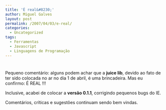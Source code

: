 ```yaml
---
title: 'É real&#8230;'
author: Miguel Galves
layout: post
permalink: /2007/04/03/e-real/
categories:
  - Uncategorized
tags:
  - Ferramentas
  - Javascript
  - Linguagens de Programação
---
```

# 

Pequeno comentário: alguns podem achar que a **juice lib**, devido ao fato de ter sido colocada no ar no dia 1 de abril, é uma brincadeira. Mas eu confirmo: É REAL !!!

Inclusive, acabei de colocar a **versão 0.1.1**, corrigindo pequenos bugs do IE.

Comentários, críticas e sugestões continuam sendo bem vindas.